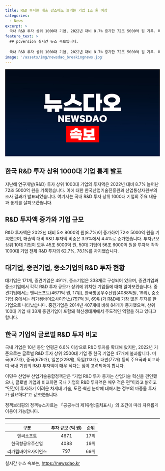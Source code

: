 ```yaml
---
title: R&D 투자는 매출 감소에도 늘리는 기업 1조 원 이상
categories:
  - News
excerpt: >
  국내 R&D 투자 상위 1000대 기업, 2022년 대비 8.7% 증가한 72조 5000억 원 기록. 매출액 감소에도 불구하고 R&D 투자액 증가로 매출액 대비 투자액 비중 상승. 상위 10대 기업이 전체 투자의 62.7% 차지. 삼성전자 등 9개 기업이 1조 원 이상 투자. 중견기업과 중소기업의 R&D 투자도 증가. 하지만, 국내 기업의 글로벌 R&D 투자는 아쉬운 결과. 정부의 지원 필요하다는 목소리도.
feature_text: >
  ## pcversion 실시간 뉴스 속보입니다.

  국내 R&D 투자 상위 1000대 기업, 2022년 대비 8.7% 증가한 72조 5000억 원 기록. 매출액 감소에도 불구하고 R&D 투자액 증가로 매출액 대비 투자액 비중 상승. 상위 10대 기업이 전체 투자의 62.7% 차지. 삼성전자 등 9개 기업이 1조 원 이상 투자. 중견기업과 중소기업의 R&D 투자도 증가. 하지만, 국내 기업의 글로벌 R&D 투자는 아쉬운 결과. 정부의 지원 필요하다는 목소리도.
image: '/assets/img/newsdao_breakingnews.jpg'
---
```


<p><img src="/assets/img/newsdao_breakingnews.jpg" alt="pcversion 속보" /></p>

<h2 data-ke-size="size26">한국 R&D 투자 상위 1000대 기업 통계 발표</h2>

<p data-ke-size="size16">지난해 연구개발(R&D) 투자 상위 1000대 기업의 투자액은 2022년 대비 8.7% 늘어난 72조 5000억 원을 기록했습니다. 이에 대한 한국산업기술진흥원과 산업통상자원부의 조사 결과가 발표되었습니다. 여기서는 국내 R&D 투자 상위 1000대 기업의 주요 내용과 통계를 살펴보겠습니다.</p>

<h2 data-ke-size="size26">R&D 투자액 증가와 기업 규모</h2>

<p data-ke-size="size16">R&D 투자액은 2022년 대비 5조 8000억 원(8.7%)이 증가하여 72조 5000억 원을 기록했으며, 매출액 대비 R&D 투자액 비중은 3.9%에서 4.4%로 증가했습니다. 투자규모 상위 10대 기업이 모두 45조 5000억 원, 50대 기업이 56조 6000억 원을 투자해 각각 1000대 기업 전체 R&D 투자의 62.7%, 78.1%를 차지했습니다.</p>

<h2 data-ke-size="size26">대기업, 중견기업, 중소기업의 R&D 투자 현황</h2>

<p data-ke-size="size16">대기업은 171개, 중견기업은 491개, 중소기업은 338개로 구성되어 있으며, 중견기업과 중소기업에서 각각 R&D 투자 규모가 상위에 위치한 기업들에 대해 알아보겠습니다. 중견기업에서는 엔씨소프트(4671억 원, 17위), 한국항공우주산업(4088억원, 19위), 중소기업 중에서는 리가켐바이오사이언스(797억 원, 69위)가 R&amp;D에 가장 많은 투자를 한 기업으로 나타났습니다. 중견기업은 2014년 407개에 비해 84개가 증가했으며, 상위 100대 기업 내 33개 중견기업이 포함돼 혁신생태계에서 주도적인 역할을 하고 있다고합니다.</p>

<h2 data-ke-size="size26">한국 기업의 글로벌 R&D 투자 비교</h2>

<p data-ke-size="size16">국내 기업은 10년 동안 연평균 6.6% 이상으로 R&amp;D 투자를 확대해 왔지만, 2022년 기준으로는 글로벌 R&D 투자 상위 2500대 기업 중 한국 기업은 47개에 불과합니다. 미국(827개), 중국(679개), 일본(229개), 독일(113개), 대만(77개) 등의 주요국과 비교하여 국내 기업의 R&D 투자액이 매우 적다는 점이 고려되어야 합니다.</p>

<p data-ke-size="size16">이민우 산업부 산업기술융합정책관은 “기업 R&D 투자 증가는 산업기술 혁신을 견인했으나, 글로벌 기업과 비교하면 국내 기업의 R&D 투자액은 매우 적은 편”이라고 밝히고 “민간이 투자하기 어려운 차세대 기술, 도전·혁신 분야에 대해서는 정부의 마중물 투자가 필요하다”고 강조했습니다.</p>

<p data-ke-size="size16">정책브리핑의 정책뉴스자료는 「공공누리 제1유형:출처표시」의 조건에 따라 자유롭게 이용이 가능합니다.</p>

<hr>

<table>
<thead>
<tr>
<th scope="col" style="text-align: center;">구분</th>
<th scope="col" style="text-align: center;">투자 규모 (억 원)</th>
<th scope="col" style="text-align: center;">순위</th>
</tr>
</thead>
<tbody>
<tr>
<td style="text-align: center;">엔씨소프트</td>
<td style="text-align: center;">4671</td>
<td style="text-align: center;">17위</td>
</tr>
<tr>
<td style="text-align: center;">한국항공우주산업</td>
<td style="text-align: center;">4088</td>
<td style="text-align: center;">19위</td>
</tr>
<tr>
<td style="text-align: center;">리가켐바이오사이언스</td>
<td style="text-align: center;">797</td>
<td style="text-align: center;">69위</td>
</tr>
</tbody>
</table>
실시간 뉴스 속보는, <a href="https://newsdao.kr" rel="dofollow">https://newsdao.kr</a>


